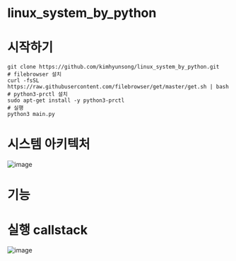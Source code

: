 # linux_system_by_python

# 시작하기 
```
git clone https://github.com/kimhyunsong/linux_system_by_python.git
# filebrowser 설치
curl -fsSL https://raw.githubusercontent.com/filebrowser/get/master/get.sh | bash
# python3-prctl 설치
sudo apt-get install -y python3-prctl
# 실행
python3 main.py
```

# 시스템 아키텍처
![image](https://github.com/kimhyunsong/linux_system_by_python/assets/87460502/a474d0ab-8e83-4252-8d3e-5ba240236334)


# 기능






# 실행 callstack
![image](https://github.com/kimhyunsong/linux_system_by_python/assets/87460502/1566580f-810d-45ea-9381-ca0b33d99503)
